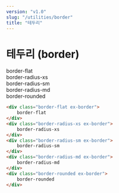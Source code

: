 ```yaml
---
version: "v1.0"
slug: "/utilities/border"
title: "테두리"
---
```


# 테두리 (border)

<div class="card">
<div class="card-body">
<div class="border-flat ex-border">
	border-flat
</div>
<div class="border-radius-xs ex-border">
	border-radius-xs
</div>
<div class="border-radius-sm ex-border">
	border-radius-sm
</div>
<div class="border-radius-md ex-border">
	border-radius-md
</div>
<div class="border-rounded ex-border">
	border-rounded
</div>
</div>

```html
<div class="border-flat ex-border">
	border-flat
</div>
<div class="border-radius-xs ex-border">
	border-radius-xs
</div>
<div class="border-radius-sm ex-border">
	border-radius-sm
</div>
<div class="border-radius-md ex-border">
	border-radius-md
</div>
<div class="border-rounded ex-border">
	border-rounded
</div>
```
</div>
